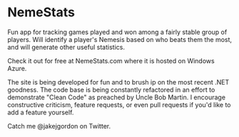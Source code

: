 NemeStats
===============

Fun app for tracking games played and won among a fairly stable group of players. Will identify a player's Nemesis based on who beats them the most, and will generate other useful statistics.

Check it out for free at NemeStats.com where it is hosted on Windows Azure.

The site is being developed for fun and to brush ip on the most recent .NET goodness. The code base is being constantly refactored in an effort to demonstrate "Clean Code" as preached by Uncle Bob Martin. I encourage constructive criticism, feature requests, or even pull requests if you'd like to add a feature yourself.

Catch me @jakejgordon on Twitter. 
